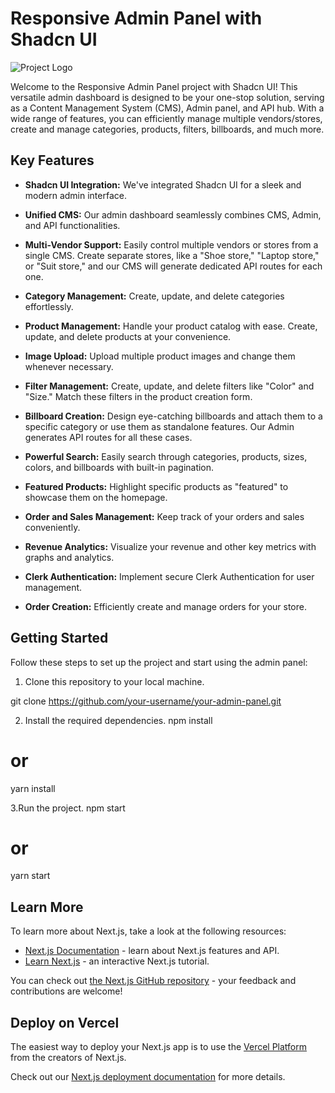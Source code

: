 # Responsive Admin Panel with Shadcn UI

![Project Logo](link-to-your-logo.png)

Welcome to the Responsive Admin Panel project with Shadcn UI! This versatile admin dashboard is designed to be your one-stop solution, serving as a Content Management System (CMS), Admin panel, and API hub. With a wide range of features, you can efficiently manage multiple vendors/stores, create and manage categories, products, filters, billboards, and much more.

## Key Features

- **Shadcn UI Integration:** We've integrated Shadcn UI for a sleek and modern admin interface.

- **Unified CMS:** Our admin dashboard seamlessly combines CMS, Admin, and API functionalities.

- **Multi-Vendor Support:** Easily control multiple vendors or stores from a single CMS. Create separate stores, like a "Shoe store," "Laptop store," or "Suit store," and our CMS will generate dedicated API routes for each one.

- **Category Management:** Create, update, and delete categories effortlessly.

- **Product Management:** Handle your product catalog with ease. Create, update, and delete products at your convenience.

- **Image Upload:** Upload multiple product images and change them whenever necessary.

- **Filter Management:** Create, update, and delete filters like "Color" and "Size." Match these filters in the product creation form.

- **Billboard Creation:** Design eye-catching billboards and attach them to a specific category or use them as standalone features. Our Admin generates API routes for all these cases.

- **Powerful Search:** Easily search through categories, products, sizes, colors, and billboards with built-in pagination.

- **Featured Products:** Highlight specific products as "featured" to showcase them on the homepage.

- **Order and Sales Management:** Keep track of your orders and sales conveniently.

- **Revenue Analytics:** Visualize your revenue and other key metrics with graphs and analytics.

- **Clerk Authentication:** Implement secure Clerk Authentication for user management.

- **Order Creation:** Efficiently create and manage orders for your store.

## Getting Started

Follow these steps to set up the project and start using the admin panel:

1. Clone this repository to your local machine.

git clone https://github.com/your-username/your-admin-panel.git

2. Install the required dependencies.
npm install
# or
yarn install

3.Run the project.
npm start
# or
yarn start

## Learn More

To learn more about Next.js, take a look at the following resources:

- [Next.js Documentation](https://nextjs.org/docs) - learn about Next.js features and API.
- [Learn Next.js](https://nextjs.org/learn) - an interactive Next.js tutorial.

You can check out [the Next.js GitHub repository](https://github.com/vercel/next.js/) - your feedback and contributions are welcome!

## Deploy on Vercel

The easiest way to deploy your Next.js app is to use the [Vercel Platform](https://vercel.com/new?utm_medium=default-template&filter=next.js&utm_source=create-next-app&utm_campaign=create-next-app-readme) from the creators of Next.js.

Check out our [Next.js deployment documentation](https://nextjs.org/docs/deployment) for more details.
